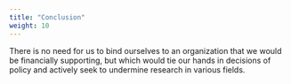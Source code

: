 ```yaml
---
title: "Conclusion"
weight: 10
---
```


There is no need for us to bind ourselves to an organization that we would be financially supporting, but which would tie our hands in decisions of policy and actively seek to undermine research in various fields.
